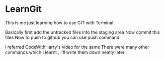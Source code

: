 # LearnGit

This is me just learning how to use GIT with Terminal.

Basically first add the untracked files into the staging area
Now commit this files 
Now to push to github you can use push command

i referred CodeWithHarry's video for the same
There were many other commands which I learnt , i'll write them down neatly later
